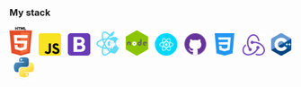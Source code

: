 
### My stack

![tool](/img/1.png "tool") &nbsp; ![tool](/img/2.png "tool") &nbsp; ![tool](/img/3.png "tool") &nbsp; ![tool](/img/4.png "tool") &nbsp; ![tool](/img/5.png "tool") &nbsp; ![tool](/img/6.png "tool") &nbsp; ![tool](/img/7.png "tool") &nbsp; ![tool](/img/8.png "tool") &nbsp; ![tool](/img/9.png "tool") &nbsp; ![tool](/img/10.png "tool") &nbsp; ![tool](/img/11.png "tool")
